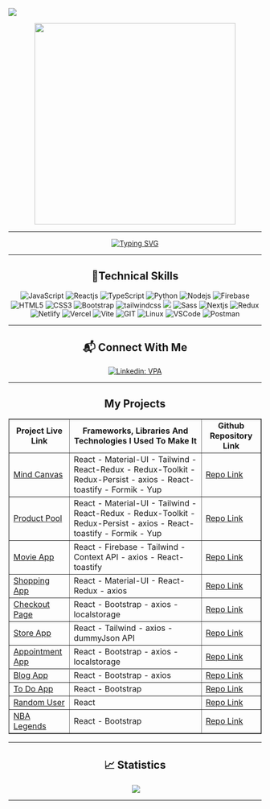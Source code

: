![](https://komarev.com/ghpvc/?username=ykslkrtld&color=blue&style=for-the-badge)

<div align="center">
<img src="https://media.giphy.com/media/qgQUggAC3Pfv687qPC/giphy.gif" align="center" width="400">
</div>

<hr/>

<div align=center>
     <a href="https://git.io/typing-svg"><img src="https://readme-typing-svg.demolab.com?font=VT323&size=35&duration=3500&pause=300&color=color=A89568&center=true&vCenter=true&width=500&lines=Hi🖐+I'm+Yüksel;Welcome+to+my+profile!;I'm+Full+Stack+Developer;" alt="Typing SVG" /></a>
</div>

<hr/>

<h2 align="center">🚀Technical Skills</h2>
<div align="center">
<img src="https://img.shields.io/badge/JavaScript-323330?style=for-the-badge&logo=javascript&logoColor=F7DF1E" alt="JavaScript"/>
<img src="https://img.shields.io/badge/React-20232A?style=for-the-badge&logo=react&logoColor=61DAFB" alt="Reactjs"/>
<img src="https://img.shields.io/badge/typescript-%23007ACC.svg?style=for-the-badge&logo=typescript&logoColor=white"  alt="TypeScript"/>
<img src="https://img.shields.io/badge/Python-14354C?style=for-the-badge&logo=python&logoColor=white" alt="Python"/>
<img src="https://img.shields.io/badge/Node.js-43853D?style=for-the-badge&logo=node.js&logoColor=white" alt="Nodejs"/>
<img src="https://img.shields.io/badge/firebase-14354C?style=for-the-badge&logo=firebase&logoColor=darkorange" alt="Firebase"/>
<img src="https://img.shields.io/badge/HTML5-E34F26?style=for-the-badge&logo=html5&logoColor=white" alt="HTML5"/>
<img src="https://img.shields.io/badge/CSS3-1572B6?style=for-the-badge&logo=css3&logoColor=white" alt="CSS3"/>
<img src="https://img.shields.io/badge/Bootstrap-563D7C?style=for-the-badge&logo=bootstrap&logoColor=white" alt="Bootstrap"/>
<img src="https://img.shields.io/badge/tailwindcss-%2338B2AC.svg?style=for-the-badge&logo=tailwind-css&logoColor=white" alt="tailwindcss"/>
<img src="https://img.shields.io/badge/MUI-%230081CB.svg?style=for-the-badge&logo=mui&logoColor=white"/>
<img src="https://img.shields.io/badge/Sass-CC6699?style=for-the-badge&logo=sass&logoColor=white" alt="Sass"/>
<img src="https://img.shields.io/badge/Next-black?style=for-the-badge&logo=next.js&logoColor=white" alt="Nextjs"/>
<img src="https://img.shields.io/badge/redux-%23593d88.svg?style=for-the-badge&logo=redux&logoColor=white" alt="Redux"/> 
<img src="https://img.shields.io/badge/netlify-20232A?style=for-the-badge&logo=netlify&logoColor=61DAFB" alt="Netlify" />
<img src="https://img.shields.io/badge/vercel-black?style=for-the-badge&logo=vercel&logoColor=white" alt="Vercel" />
<img src="https://img.shields.io/badge/vite-black?style=for-the-badge&logo=vite&logoColor=white" alt="Vite"/>
<img src="https://img.shields.io/badge/GIT-E44C30?style=for-the-badge&logo=git&logoColor=white" alt="GIT"/>
<img src="https://img.shields.io/badge/linux-E44C30?style=for-the-badge&logo=linux&logoColor=white" alt="Linux"/>
<img src="https://img.shields.io/badge/Visual_Studio_Code-0078D4?style=for-the-badge&logo=visual%20studio%20code&logo" alt="VSCode" />
<img src="https://img.shields.io/badge/postman-E44C30?style=for-the-badge&logo=postman&logoColor=white" alt="Postman"/>  
</div>
 
<hr/>

<div align="center">
     <h2 align="center">📬 Connect With Me</h2>

[![Linkedin: VPA](https://img.shields.io/badge/linkedin-%230077B5.svg?&style=for-the-badge&logo=linkedin&logoColor=white)](https://www.linkedin.com/in/yuksel-kurtuldu/)

</div>

<hr/>

<h2 align="center">My Projects</h2>

<table border="1"  align="center"> 
    <td  align="center"><strong>Project Live Link</strong></td>
      <td  align="center">
        <strong>Frameworks, Libraries And Technologies I Used To Make It</strong>
      </td>
      <td  align="center""><strong>Github Repository Link</strong></td>
     <tr>
        <td><a href="https://mind-canvas-ykslkrtld.vercel.app/">Mind Canvas</a></td>
        <td>React - Material-UI - Tailwind - React-Redux - Redux-Toolkit - Redux-Persist - axios - React-toastify - Formik - Yup</td>
        <td><a href="https://github.com/ykslkrtld/mind-canvas">Repo Link</a></td>
      </tr>
     <tr>
        <td><a href="https://product-pool-yksl.vercel.app/">Product Pool</a></td>
        <td>React - Material-UI - Tailwind - React-Redux - Redux-Toolkit - Redux-Persist - axios - React-toastify - Formik - Yup</td>
        <td><a href="https://github.com/ykslkrtld/product-pool">Repo Link</a></td>
      </tr>
     <tr>
        <td><a href="https://movie-app-yksl.vercel.app/">Movie App</a></td>
        <td>React - Firebase - Tailwind - Context API - axios - React-toastify</td>
        <td><a href="https://github.com/ykslkrtld/movie-app2">Repo Link</a></td>
      </tr>
     <tr>
        <td><a href="shopping-app-yksl.vercel.app">Shopping App</a></td>
        <td> React - Material-UI - React-Redux - axios</td>
        <td><a href="https://github.com/ykslkrtld/shopping-app">Repo Link</a></td>
      </tr>
     <tr style="margin: auto;">
        <td><a href="https://checkout-page-yksl.vercel.app/">Checkout Page</a></td>
        <td>React - Bootstrap - axios - localstorage</td>
        <td><a href="https://github.com/ykslkrtld/checkout-page">Repo Link</a></td>
      </tr>
      <tr style="margin: auto;">
        <td><a href="https://yksl-store.vercel.app/">Store App</a></td>
        <td>React - Tailwind - axios - dummyJson API</td>
        <td><a href="https://github.com/ykslkrtld/yksl-store">Repo Link</a></td>
     </tr> 
     <tr style="margin: auto;">
        <td><a href="https://hospital-app-yksl.vercel.app/">Appointment App</a></td>
        <td>React - Bootstrap - axios - localstorage</td>
        <td><a href="https://github.com/ykslkrtld/hospital-app">Repo Link</a></td>
     <tr style="margin: auto;">
     <tr style="margin: auto;">
        <td><a href="https://blog-app-yksl.vercel.app/">Blog App</a></td>
        <td>React - Bootstrap - axios </td>
        <td><a href="https://github.com/ykslkrtld/blog-app">Repo Link</a></td>
      </tr>
     <tr style="margin: auto;">
        <td><a href="https://todo-app-yksl.vercel.app/">To Do App</a></td>
        <td>React - Bootstrap </td>
        <td><a href="https://github.com/ykslkrtld/todo-app">Repo Link</a></td>
      </tr>
     <tr style="margin: auto;">
        <td><a href="https://random-user-yksl.vercel.app/">Random User</a></td>
        <td>React </td>
        <td><a href="https://github.com/ykslkrtld/random-user">Repo Link</a></td>
      </tr>
      <tr style="margin: auto;">
        <td><a href="https://nba-legends-yksl.vercel.app/">NBA Legends</a></td>
        <td>React - Bootstrap</td>
        <td><a href="https://github.com/ykslkrtld/nba-legends">Repo Link</a></td>
       <tr style="margin: auto;">
</table>
<hr>

<h2  align="center">📈 Statistics</h2>

<div  align="center">
  <img align="center"
     src="https://github-readme-stats.vercel.app/api/top-langs/?username=ykslkrtld&theme=blue-green"
     alt=""
     />
  <img align="center"  src="https://github-readme-streak-stats.herokuapp.com/?user=ykslkrtld&theme=black-ice&hide_border=true&stroke=0000&background=0D1117">
</div>

<hr>






